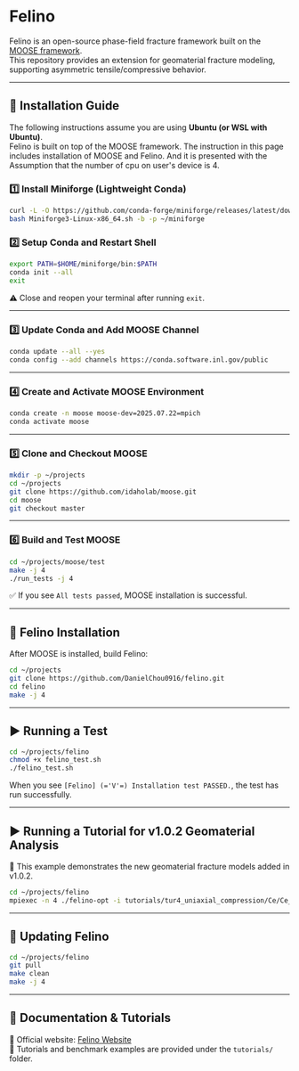 # Felino

Felino is an open-source phase-field fracture framework built on the [MOOSE framework](https://mooseframework.inl.gov/).  
This repository provides an extension for geomaterial fracture modeling, supporting asymmetric tensile/compressive behavior.

---

## 🚀 Installation Guide

The following instructions assume you are using **Ubuntu (or WSL with Ubuntu)**.  
Felino is built on top of the MOOSE framework. The instruction in this page includes installation of MOOSE and Felino.
And it is presented with the Assumption that the number of cpu on user's device is 4.
### 1️⃣ Install Miniforge (Lightweight Conda)

```bash
curl -L -O https://github.com/conda-forge/miniforge/releases/latest/download/Miniforge3-Linux-x86_64.sh
bash Miniforge3-Linux-x86_64.sh -b -p ~/miniforge
```

### 2️⃣ Setup Conda and Restart Shell

```bash
export PATH=$HOME/miniforge/bin:$PATH
conda init --all
exit
```

⚠️ Close and reopen your terminal after running `exit`.

---

### 3️⃣ Update Conda and Add MOOSE Channel

```bash
conda update --all --yes
conda config --add channels https://conda.software.inl.gov/public
```

---

### 4️⃣ Create and Activate MOOSE Environment

```bash
conda create -n moose moose-dev=2025.07.22=mpich
conda activate moose
```

---

### 5️⃣ Clone and Checkout MOOSE

```bash
mkdir -p ~/projects
cd ~/projects
git clone https://github.com/idaholab/moose.git
cd moose
git checkout master
```

---

### 6️⃣ Build and Test MOOSE

```bash
cd ~/projects/moose/test
make -j 4
./run_tests -j 4
```

✅ If you see `All tests passed`, MOOSE installation is successful.

---

## 🐾 Felino Installation

After MOOSE is installed, build Felino:

```bash
cd ~/projects
git clone https://github.com/DanielChou0916/felino.git
cd felino
make -j 4
```

---

## ▶️ Running a Test

```bash
cd ~/projects/felino
chmod +x felino_test.sh
./felino_test.sh
```

When you see `[Felino] (='V'=) Installation test PASSED.`, the test has run successfully.


---
## ▶️ Running a Tutorial for v1.0.2 Geomaterial Analysis
📌 This example demonstrates the new geomaterial fracture models added in v1.0.2.
```bash
cd ~/projects/felino
mpiexec -n 4 ./felino-opt -i tutorials/tur4_uniaxial_compression/Ce/Ce_disp.i
```

---

## 🔄 Updating Felino

```bash
cd ~/projects/felino
git pull
make clean
make -j 4
```

---

## 📖 Documentation & Tutorials

📌 Official website: [Felino Website](https://danielchou0916.github.io/felino.github.io/)  
📌 Tutorials and benchmark examples are provided under the `tutorials/` folder.
